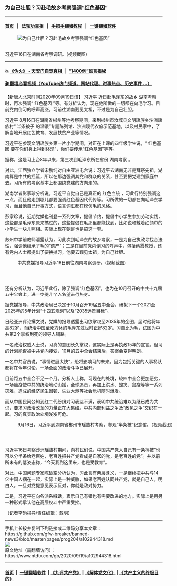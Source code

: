 ### 为自己壮胆？习赴毛故乡考察强调“红色基因”
------------------------

#### [首页](https://github.com/gfw-breaker/banned-news3/blob/master/README.md) &nbsp;&nbsp;|&nbsp;&nbsp; [法轮功真相](https://github.com/begood0513/basic/blob/master/README.md)  &nbsp;&nbsp;|&nbsp;&nbsp; [手把手翻墙教程](https://github.com/gfw-breaker/guides/wiki)  &nbsp;&nbsp;|&nbsp;&nbsp; [一键翻墙软件](https://github.com/gfw-breaker/nogfw/blob/master/README.md)  



<div><div class="featured_image">
 <figure>
  <img alt="为自己壮胆？习赴毛故乡考察强调“红色基因”" src="https://i.ntdtv.com/assets/uploads/2020/09/d7f0f07ce9ca01ea56e3539cee4059fb-800x450.jpg"/>
 </figure><br/>
 <span class="caption">
  习近平16日在湖南省考察调研。(视频截图)
 </span>
</div>
</div><hr/>

#### 💥 [《伪火》 - 天安门自焚真相 ](http://158.247.195.190:10000/videos/blog/weihuo.html)&nbsp; |&nbsp; [“1400例”谎言揭秘  ](http://158.247.195.190:10000/videos/blog/jiexi1400.html)

#### [ 🎬  翻墙必看视频（YouTube热门频道、网站代理、时事热点、历史事件 ...）](https://github.com/gfw-breaker/links/blob/master/banned.md)

<div><div class="post_content" itemprop="articleBody">
 <p>
  【新唐人北京时间2020年09月19日讯】
  <ok href="https://www.ntdtv.com/gb/习近平.htm">
   习近平
  </ok>
  近日赴毛泽东的故乡
  <ok href="https://www.ntdtv.com/gb/湖南考察.htm">
   湖南考察
  </ok>
  时，再次强调“
  <ok href="https://www.ntdtv.com/gb/红色基因.htm">
   红色基因
  </ok>
  ”等。有分析认为，现在他所做的一切都在向毛学习。目前党内倒习的呼声高涨，习前往湖南觐见太祖，不过是为自己壮胆。
 </p>
 <p>
  <ok href="https://www.ntdtv.com/gb/习近平.htm">
   习近平
  </ok>
  8月16日在湖南省郴州等地考察期间，来到郴州市汝城县文明瑶族乡沙洲瑶族村“
  <ok href="https://www.ntdtv.com/gb/半条被子.htm">
   半条被子
  </ok>
  的温暖”专题陈列馆、沙洲现代农旅示范基地，以及村民家中，了解当地开展红色教育、发展扶贫产业等情况。
 </p>
 <p>
  习近平在参观文明瑶族乡第一片小学期间，对正在上课的四年级学生说，“
  <ok href="https://www.ntdtv.com/gb/红色基因.htm">
   红色基因
  </ok>
  要在你们身上得到体现”，你们要传承“红色基因”等等。
 </p>
 <p>
  据称，这是习上台8年以来，第三次到毛泽东所在省份
  <ok href="https://www.ntdtv.com/gb/湖南考察.htm">
   湖南考察
  </ok>
  。
 </p>
 <p>
  对此，江西独立学者宋鹏纯对自由亚洲电台说：习近平去湖南无非是拜祭先祖，湖南算是中共的摇篮，所以在那边强调其党和群众的关系，甚至要把党建到家庭中去。习所有的考察基本上都围绕党建的方向走的。
 </p>
 <p>
  湖南学者彭家珍分析说，习近平自觉自己是真正的
  <ok href="https://www.ntdtv.com/gb/红色血统.htm">
   红色血统
  </ok>
  ，习此行特别强调这一点，而且他走到哪儿都要强调红色基因代代传等。习所做的一切都在向毛泽东学习，而且他自己行事方式，语言词汇都在模仿毛的风格。
 </p>
 <p>
  彭家珍说，近期党媒也刊登一系列文章，提倡节约，提倡中小学生参加劳动实践，这些都是毛泽东原来搞过的，这些提倡在毛那里都能找到，比如说和戴着红领巾的小学生一块儿照相。实际上现在朝鲜也是搞这一套。
 </p>
 <p>
  苏州中学前教师潘露认为，习此次到毛泽东的故乡考察，一是为自己执政寻找合法性，强调他继承了毛的“遗产”；二是在目前党内倒习的呼声中，包括蔡霞教授，还有党内人士都提出了要换掉习，他要去觐见太祖，为自己壮胆。
 </p>
 <figure class="wp-caption alignnone" id="attachment_102943561" style="width: 600px">
  <ok href="https://i.ntdtv.com/assets/uploads/2020/09/23e7b3825d4044ec522d78d0d2355a02.jpg">
   <img alt="" class="size-medium wp-image-102943561" src="https://i.ntdtv.com/assets/uploads/2020/09/23e7b3825d4044ec522d78d0d2355a02-600x338.jpg"/>
  </ok>
  <br/><figcaption class="wp-caption-text">
   中共党媒报导习近平16日前往湖南考察调研。(视频截图)
  </figcaption><br/>
 </figure><br/>
 <p>
  还有分析认为，习近平此行，除了强调“红色基因”，也为在10月召开的中共十九届五中全会上，进一步提升个人名望进行热身。
 </p>
 <p>
  据党媒报导，中共政治局已决定于10月召开19届五中全会，研拟下一个2021至2025年的5年计划“十四五规划”以及“2035远景目标”。
 </p>
 <p>
  日经亚洲评论撰文说，党媒的报导透露出习欲掌权至2035年的企图，届时他将年高82岁，而统治中国至死方休的毛泽东过世时正好82岁。习自比为毛，试图为中共第2个掌权到死的领导人铺路。
 </p>
 <p>
  一名政治权威人士说，习真的意图长久掌权，这实际上是再执政15年的宣言。但习的计划能否被中共党内接受，10月的五中全会结束后，答案会变得明朗。
 </p>
 <p>
  一名中共官员说，“事情进展太快”，恐将影响习的未来。因为包括关键的人事梯队都将在今年讨论，一场全面的政治斗争已展开。
 </p>
 <p>
  目前距五中全会不足一个月。分析人士称，习现在的处境，较四中全会更加恶劣，一场瘟疫使中共的统治地动山摇，全球追责，再加上洪水、蝗灾、鼠疫等等一系列灾难，造成的经济民生困顿、失业大潮等社会危机随时爆发。
 </p>
 <p>
  而从中国民间公知到红二代纷纷对习表达不满，表明中共统治难以为继已成为共识，要求习政治改革的力量正在大集结。中共内部利益之争及“政见之争”交织在一起。习的真实政治处境岌岌可危。
 </p>
 <figure class="wp-caption alignnone" id="attachment_102944326" style="width: 600px">
  <ok href="https://i.ntdtv.com/assets/uploads/2020/09/Xi-Jinping_20200916-600x400.jpg">
   <img alt="" class="size-medium wp-image-102944326" src="https://i.ntdtv.com/assets/uploads/2020/09/Xi-Jinping_20200916-600x400-600x338.jpg"/>
  </ok>
  <br/><figcaption class="wp-caption-text">
   9月16日，习近平到湖南省郴州市瑶族村考察，参观“半条被”纪念馆。（视频截图）
  </figcaption><br/>
 </figure><br/>
 <p>
  习近平16日考察沙洲瑶族村期间，向村民们说，中国共产党人自己有一条棉被“也可以分半条给老百姓，老百姓把共产党看成是自家的党，是老百姓的党”。并以前所未有的低姿态称，“今天我到这里来，也是受教育”。
 </p>
 <p>
  对此，中国问题专家陈破空分析认为，习此言有两层含义，一是继续把中共与14亿中国人捆在一起，实际上是一种威胁，如果老百姓认同共产党，就是自己人，明白人。一旦对党提意见表示反对，你就是敌对势力。
 </p>
 <p>
  二是，习近平在向各派系喊话，表示自己有错也有需要改进的地方。实际上是用另一种形式承认他在高层权斗中严重受挫。
 </p>
 <p>
  （记者李韵报导/责任编辑：戴明）
 </p>
 <div class="single_ad">
 </div>
</div>
</div>
<hr/>
手机上长按并复制下列链接或二维码分享本文章：<br/>
https://github.com/gfw-breaker/banned-news3/blob/master/pages/prog204/a102944318.md <br/>
<a href='https://github.com/gfw-breaker/banned-news3/blob/master/pages/prog204/a102944318.md'><img src='https://github.com/gfw-breaker/banned-news3/blob/master/pages/prog204/a102944318.md.png'/></a> <br/>
原文地址（需翻墙访问）：https://www.ntdtv.com/gb/2020/09/19/a102944318.html


------------------------
#### [首页](https://github.com/gfw-breaker/banned-news3/blob/master/README.md) &nbsp;|&nbsp; [一键翻墙软件](https://github.com/gfw-breaker/nogfw/blob/master/README.md) &nbsp;| [《九评共产党》](https://github.com/gfw-breaker/9ping.md/blob/master/README.md#九评之一评共产党是什么) | [《解体党文化》](https://github.com/gfw-breaker/jtdwh.md/blob/master/README.md) | [《共产主义的终极目的》](https://github.com/gfw-breaker/gczydzjmd.md/blob/master/README.md)


<img src='http://gfw-breaker.win/banned-news3/pages/prog204/a102944318.md' width='0px' height='0px'/>